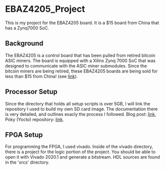 # EBAZ4205_Project

This is my project for the EBAZ4205 board. It is a $15 board from China that has a Zynq7000 SoC. 

## Background

The EBAZ4205 is a control board that has been pulled from retired bitcoin ASIC miners. The board is equipped with a Xilinx Zynq 7000 SoC that was designed to communicate with the ASIC miner submodules. Since the bitcoin miners are being retired, these EBAZ4205 boards are being sold for less than $15 from China! (see [link](https://www.aliexpress.com/item/1005001855904220.html?spm=a2g0o.productlist.0.0.7843750cu8nnGc&algo_pvid=ed6beae6-169f-4d6f-8e78-709e6f96065c&algo_expid=ed6beae6-169f-4d6f-8e78-709e6f96065c-1&btsid=0b0a556616159217463602559e9a09&ws_ab_test=searchweb0_0,searchweb201602_,searchweb201603_)).

## Processor Setup

Since the directory that holds all setup scripts is over 5GB, I will link the repository I used to build my own SD card image. The documentation there is very detailed, and outlines exacly the process I followed. Blog post: [link](https://embed-me.com/ebaz4205-recycle-cheap-crypto-miner-part-3/), Poky (Yocto) repository: [link](https://github.com/kraj/poky).

## FPGA Setup

For programming the FPGA, I used vivado. Inside of the vivado directory, there is a project for the logic portion of the project. You should be able to open it with Vivado 2020.1 and generate a bitstream. HDL sources are found in the 'srcs' directory.
